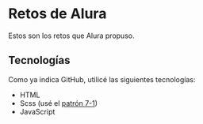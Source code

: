 # Retos de Alura
Estos son los retos que Alura propuso.
## Tecnologías
Como ya indica GitHub, utilicé las siguientes tecnologías:
- HTML
- Scss (usé el [patrón 7-1](https://sass-guidelin.es/#the-7-1-pattern))
- JavaScript
